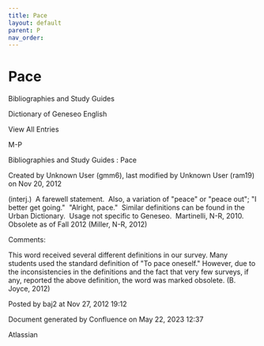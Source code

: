 ```yaml
---
title: Pace
layout: default
parent: P
nav_order:
---
```


# Pace

Bibliographies and Study Guides

Dictionary of Geneseo English

View All Entries

M-P

Bibliographies and Study Guides : Pace

Created by  Unknown User (gmm6), last modified by  Unknown User (ram19) on Nov 20, 2012

(interj.)  A farewell statement.  Also, a variation of &quot;peace&quot; or &quot;peace out&quot;; &quot;I better get going.&quot;  &quot;Alright, pace.&quot;  Similar definitions can be found in the Urban Dictionary.  Usage not specific to Geneseo.  Martinelli, N-R, 2010. Obsolete as of Fall 2012 (Miller, N-R, 2012)

Comments:

This word received several different definitions in our survey. Many students used the standard definition of &quot;To pace oneself.&quot; However, due to the inconsistencies in the definitions and the fact that very few surveys, if any, reported the above definition, the word was marked obsolete. (B. Joyce, 2012)

Posted by baj2 at Nov 27, 2012 19:12

Document generated by Confluence on May 22, 2023 12:37

Atlassian
